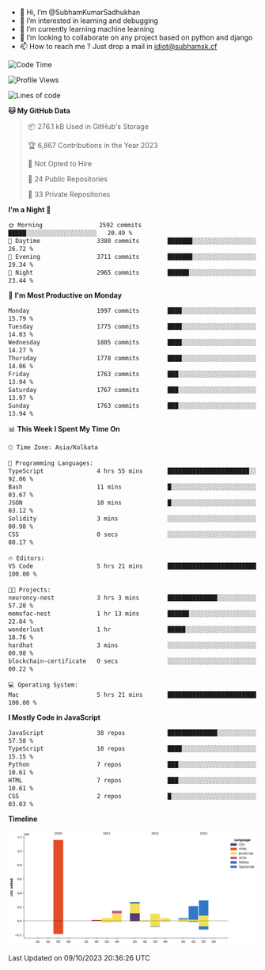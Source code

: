 - 👋 Hi, I’m @SubhamKumarSadhukhan
- 👀 I’m interested in learning and debugging
- 🌱 I’m currently learning machine learning
- 💞️ I’m looking to collaborate on any project based on python and django
- 📫 How to reach me ?
      Just drop a mail in idiot@subhamsk.cf

<!---
SubhamKumarSadhukhan/SubhamKumarSadhukhan is a ✨ special ✨ repository because its `README.md` (this file) appears on your GitHub profile.
You can click the Preview link to take a look at your changes.
--->


<!--START_SECTION:waka-->
![Code Time](http://img.shields.io/badge/Code%20Time-1%2C589%20hrs%2032%20mins-blue)

![Profile Views](http://img.shields.io/badge/Profile%20Views-1-blue)

![Lines of code](https://img.shields.io/badge/From%20Hello%20World%20I%27ve%20Written-2.3%20million%20lines%20of%20code-blue)

**🐱 My GitHub Data** 

> 📦 276.1 kB Used in GitHub's Storage 
 > 
> 🏆 6,867 Contributions in the Year 2023
 > 
> 🚫 Not Opted to Hire
 > 
> 📜 24 Public Repositories 
 > 
> 🔑 33 Private Repositories 
 > 
**I'm a Night 🦉** 

```text
🌞 Morning                2592 commits        █████░░░░░░░░░░░░░░░░░░░░   20.49 % 
🌆 Daytime                3380 commits        ███████░░░░░░░░░░░░░░░░░░   26.72 % 
🌃 Evening                3711 commits        ███████░░░░░░░░░░░░░░░░░░   29.34 % 
🌙 Night                  2965 commits        ██████░░░░░░░░░░░░░░░░░░░   23.44 % 
```
📅 **I'm Most Productive on Monday** 

```text
Monday                   1997 commits        ████░░░░░░░░░░░░░░░░░░░░░   15.79 % 
Tuesday                  1775 commits        ████░░░░░░░░░░░░░░░░░░░░░   14.03 % 
Wednesday                1805 commits        ████░░░░░░░░░░░░░░░░░░░░░   14.27 % 
Thursday                 1778 commits        ████░░░░░░░░░░░░░░░░░░░░░   14.06 % 
Friday                   1763 commits        ███░░░░░░░░░░░░░░░░░░░░░░   13.94 % 
Saturday                 1767 commits        ███░░░░░░░░░░░░░░░░░░░░░░   13.97 % 
Sunday                   1763 commits        ███░░░░░░░░░░░░░░░░░░░░░░   13.94 % 
```


📊 **This Week I Spent My Time On** 

```text
🕑︎ Time Zone: Asia/Kolkata

💬 Programming Languages: 
TypeScript               4 hrs 55 mins       ███████████████████████░░   92.06 % 
Bash                     11 mins             █░░░░░░░░░░░░░░░░░░░░░░░░   03.67 % 
JSON                     10 mins             █░░░░░░░░░░░░░░░░░░░░░░░░   03.12 % 
Solidity                 3 mins              ░░░░░░░░░░░░░░░░░░░░░░░░░   00.98 % 
CSS                      0 secs              ░░░░░░░░░░░░░░░░░░░░░░░░░   00.17 % 

🔥 Editors: 
VS Code                  5 hrs 21 mins       █████████████████████████   100.00 % 

🐱‍💻 Projects: 
neuroncy-nest            3 hrs 3 mins        ██████████████░░░░░░░░░░░   57.20 % 
memofac-nest             1 hr 13 mins        ██████░░░░░░░░░░░░░░░░░░░   22.84 % 
wonderlust               1 hr                █████░░░░░░░░░░░░░░░░░░░░   18.76 % 
hardhat                  3 mins              ░░░░░░░░░░░░░░░░░░░░░░░░░   00.98 % 
blockchain-certificate   0 secs              ░░░░░░░░░░░░░░░░░░░░░░░░░   00.22 % 

💻 Operating System: 
Mac                      5 hrs 21 mins       █████████████████████████   100.00 % 
```

**I Mostly Code in JavaScript** 

```text
JavaScript               38 repos            ██████████████░░░░░░░░░░░   57.58 % 
TypeScript               10 repos            ████░░░░░░░░░░░░░░░░░░░░░   15.15 % 
Python                   7 repos             ███░░░░░░░░░░░░░░░░░░░░░░   10.61 % 
HTML                     7 repos             ███░░░░░░░░░░░░░░░░░░░░░░   10.61 % 
CSS                      2 repos             █░░░░░░░░░░░░░░░░░░░░░░░░   03.03 % 
```



**Timeline**

![Lines of Code chart](https://raw.githubusercontent.com/SubhamKumarSadhukhan/SubhamKumarSadhukhan/main/assets/bar_graph.png)


 Last Updated on 09/10/2023 20:36:26 UTC
<!--END_SECTION:waka-->
